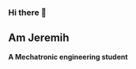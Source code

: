 ### Hi there 👋
## Am Jeremih
<!--
**mimie54/mimie54** is a ✨ _special_ ✨ repository because its `README.md` (this file) appears on your GitHub profile.
-->
**A Mechatronic engineering student**
